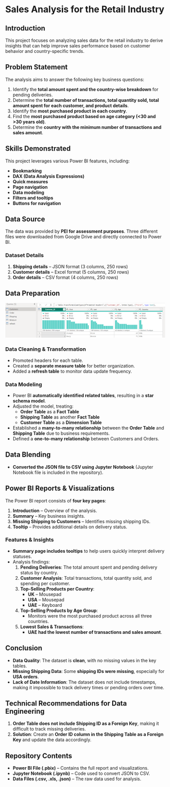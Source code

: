 # Sales Analysis for the Retail Industry  

## Introduction  
This project focuses on analyzing sales data for the retail industry to derive insights that can help improve sales performance based on customer behavior and country-specific trends.  

## Problem Statement  
The analysis aims to answer the following key business questions:  
1. Identify the **total amount spent and the country-wise breakdown** for pending deliveries.  
2. Determine the **total number of transactions, total quantity sold, total amount spent for each customer, and product details**.  
3. Identify the **most purchased product in each country**.  
4. Find the **most purchased product based on age category (<30 and >30 years old)**.  
5. Determine the **country with the minimum number of transactions and sales amount**.  

## Skills Demonstrated  
This project leverages various Power BI features, including:  
- **Bookmarking**  
- **DAX (Data Analysis Expressions)**  
- **Quick measures**  
- **Page navigation**  
- **Data modeling**  
- **Filters and tooltips**  
- **Buttons for navigation**  

## Data Source  
The data was provided by **PEI for assessment purposes**. Three different files were downloaded from Google Drive and directly connected to Power BI.  

### Dataset Details  
1. **Shipping details** – JSON format (3 columns, 250 rows)  
2. **Customer details** – Excel format (5 columns, 250 rows)  
3. **Order details** – CSV format (4 columns, 250 rows)  

## Data Preparation  

![](Customer_Data_Profile.png)

### Data Cleaning & Transformation  
- Promoted headers for each table.  
- Created a **separate measure table** for better organization.  
- Added a **refresh table** to monitor data update frequency.  

### Data Modeling  
- Power BI **automatically identified related tables**, resulting in a **star schema model**.  
- Adjusted the model, treating:  
  - **Order Table** as a **Fact Table**  
  - **Shipping Table** as another **Fact Table**  
  - **Customer Table** as a **Dimension Table**  
- Established a **many-to-many relationship** between the **Order Table** and **Shipping Table** due to business requirements.  
- Defined a **one-to-many relationship** between Customers and Orders.  

## Data Blending  
- **Converted the JSON file to CSV using Jupyter Notebook** (Jupyter Notebook file is included in the repository).  

## Power BI Reports & Visualizations  
The Power BI report consists of **four key pages**:  
1. **Introduction** – Overview of the analysis.  
2. **Summary** – Key business insights.  
3. **Missing Shipping to Customers** – Identifies missing shipping IDs.  
4. **Tooltip** – Provides additional details on delivery status.  

### Features & Insights  
- **Summary page includes tooltips** to help users quickly interpret delivery statuses.  
- Analysis findings:  
  1. **Pending Deliveries**: The total amount spent and pending delivery status by country.  
  2. **Customer Analysis**: Total transactions, total quantity sold, and spending per customer.  
  3. **Top-Selling Products per Country**:  
     - **UK** – Mousepad  
     - **USA** – Mousepad  
     - **UAE** – Keyboard  
  4. **Top-Selling Products by Age Group**:  
     - Monitors were the most purchased product across all three countries.  
  5. **Lowest Sales & Transactions**:  
     - **UAE had the lowest number of transactions and sales amount**.  

## Conclusion  
- **Data Quality**: The dataset is **clean**, with no missing values in the key tables.  
- **Missing Shipping Data**: Some **shipping IDs were missing**, especially for **USA orders**.  
- **Lack of Date Information**: The dataset does not include timestamps, making it impossible to track delivery times or pending orders over time.  

## Technical Recommendations for Data Engineering  
1. **Order Table does not include Shipping ID as a Foreign Key**, making it difficult to track missing deliveries.  
2. **Solution**: Create an **Order ID column in the Shipping Table as a Foreign Key** and update the data accordingly.  

## Repository Contents  
- **Power BI File (.pbix)** – Contains the full report and visualizations.  
- **Jupyter Notebook (.ipynb)** – Code used to convert JSON to CSV.  
- **Data Files (.csv, .xls, .json)** – The raw data used for analysis.  
